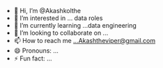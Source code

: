 - 👋 Hi, I’m @Akashkolthe
- 👀 I’m interested in ... data roles
- 🌱 I’m currently learning ...data engineering
- 💞️ I’m looking to collaborate on ...
- 📫 How to reach me ...Akashtheviper@gmail.com
- 😄 Pronouns: ...
- ⚡ Fun fact: ...

<!---
Akashkolthe/Akashkolthe is a ✨ special ✨ repository because its `README.md` (this file) appears on your GitHub profile.
You can click the Preview link to take a look at your changes.
--->
